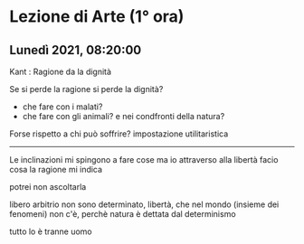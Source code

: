 #  Lezione di Arte (1° ora)
## Lunedì 2021, 08:20:00

Kant : Ragione da la dignità

Se si perde la ragione si perde la dignità?

* che fare con i malati?
* che fare con gli animali? e nei condfronti della natura?


Forse rispetto a chi può soffrire?
impostazione utilitaristica


---

Le inclinazioni mi spingono a fare cose
ma io attraverso alla libertà facio cosa la ragione mi indica

potrei non ascoltarla

libero arbitrio
non sono determinato, libertà, che nel mondo (insieme dei fenomeni) non c'è, perchè natura è dettata dal determinismo

tutto lo è tranne uomo
<!--stackedit_data:
eyJoaXN0b3J5IjpbMTQ5MjQ3MDg5NiwyMDM3ODY3NDk4LC0zOT
Y5MzY4MTldfQ==
-->